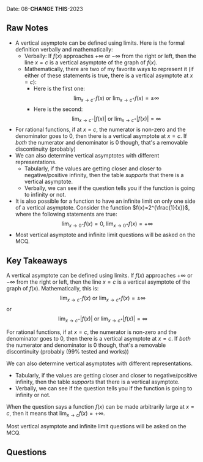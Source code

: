 Date: 08-**CHANGE THIS**-2023

## Raw Notes

- A vertical asymptote can be defined using limits. Here is the formal definition verbally and mathematically:
	- Verbally: If $f(x)$ approaches $+\infty$ or $-\infty$ from the right or left, then the line $x=c$ is a vertical asymptote of the graph of $f(x)$.
	- Mathematically, there are two of my favorite ways to represent it (if either of these statements is true, there is a vertical asymptote at $x=c$):
		- Here is the first one: $$\lim_{x\to c^-}f(x)\text{ or }\lim_{x\to c^+}f(x)=\pm \infty$$
		- Here is the second: $$\lim_{x\to c^-}|f(x)|\text{ or }\lim_{x\to c^+}|f(x)|=\infty$$
- For rational functions, if at $x=c$, the numerator is non-zero and the denominator goes to 0, then there is a vertical asymptote at $x=c$. If *both* the numerator and denominator is 0 though, that's a removable discontinuity (probably)
- We can also determine vertical asymptotes with different representations.
	- Tabularly, if the values are getting closer and closer to negative/positive infinity, then the table *supports* that there is a vertical asymptote.
	- Verbally, we can see if the question tells you if the function is going to infinity or not.
- It is also possible for a function to have an infinite limit on only one side of a vertical asymptote. Consider the function $f(x)=2^{\frac{1}{x}}$, where the following statements are true: $$\lim_{x\to 0^-}f(x)=0,\ \lim_{x\to 0^+}f(x)=+\infty$$
- Most vertical asymptote and infinite limit questions will be asked on the MCQ.

## Key Takeaways

A vertical asymptote can be defined using limits. If $f(x)$ approaches $+\infty$ or $-\infty$ from the right or left, then the line $x=c$ is a vertical asymptote of the graph of $f(x)$. Mathematically, this is: $$\lim_{x\to c^-}f(x)\text{ or }\lim_{x\to c^+}f(x)=\pm \infty$$ or $$\lim_{x\to c^-}|f(x)|\text{ or }\lim_{x\to c^+}|f(x)|=\infty$$

For rational functions, if at $x=c$, the numerator is non-zero and the denominator goes to 0, then there is a vertical asymptote at $x=c$. If *both* the numerator and denominator is 0 though, that's a removable discontinuity (probably (99% tested and works))

We can also determine vertical asymptotes with different representations.
- Tabularly, if the values are getting closer and closer to negative/positive infinity, then the table *supports* that there is a vertical asymptote.
- Verbally, we can see if the question tells you if the function is going to infinity or not.

When the question says a function $f(x)$ can be made arbitrarily large at $x=c$, then it means that $\lim_{x\to c}f(x)=+\infty$.

Most vertical asymptote and infinite limit questions will be asked on the MCQ.

## Questions

